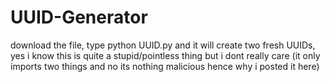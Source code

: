 # UUID-Generator
download the file, type python UUID.py and it will create two fresh UUIDs, yes i know this is quite a stupid/pointless thing but i dont really care (it only imports two things and no its nothing malicious hence why i posted it here)
